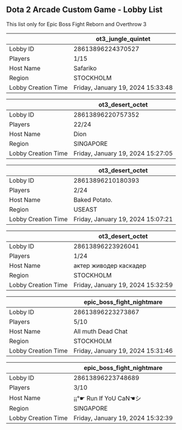 ## Dota 2 Arcade Custom Game - Lobby List

This list only for Epic Boss Fight Reborn and Overthrow 3

|  | ot3_jungle_quintet |
| ------ | ------ |
| Lobby ID | 28613896224370527 |
| Players | 1/15 |
| Host Name | Safariko |
| Region | STOCKHOLM |
| Lobby Creation Time | Friday, January 19, 2024 15:33:48 |


|  | ot3_desert_octet |
| ------ | ------ |
| Lobby ID | 28613896220757352 |
| Players | 22/24 |
| Host Name | Dion |
| Region | SINGAPORE |
| Lobby Creation Time | Friday, January 19, 2024 15:27:05 |


|  | ot3_desert_octet |
| ------ | ------ |
| Lobby ID | 28613896210180393 |
| Players | 2/24 |
| Host Name | Baked Potato. |
| Region | USEAST |
| Lobby Creation Time | Friday, January 19, 2024 15:07:21 |


|  | ot3_desert_octet |
| ------ | ------ |
| Lobby ID | 28613896223926041 |
| Players | 1/24 |
| Host Name | актер живодер каскадер |
| Region | STOCKHOLM |
| Lobby Creation Time | Friday, January 19, 2024 15:32:59 |


|  | epic_boss_fight_nightmare |
| ------ | ------ |
| Lobby ID | 28613896223273867 |
| Players | 5/10 |
| Host Name | All muth Dead Chat |
| Region | STOCKHOLM |
| Lobby Creation Time | Friday, January 19, 2024 15:31:46 |


|  | epic_boss_fight_nightmare |
| ------ | ------ |
| Lobby ID | 28613896223748689 |
| Players | 3/10 |
| Host Name | ¡¡°☛ Run If YoU CaN☚シ |
| Region | SINGAPORE |
| Lobby Creation Time | Friday, January 19, 2024 15:32:39 |


